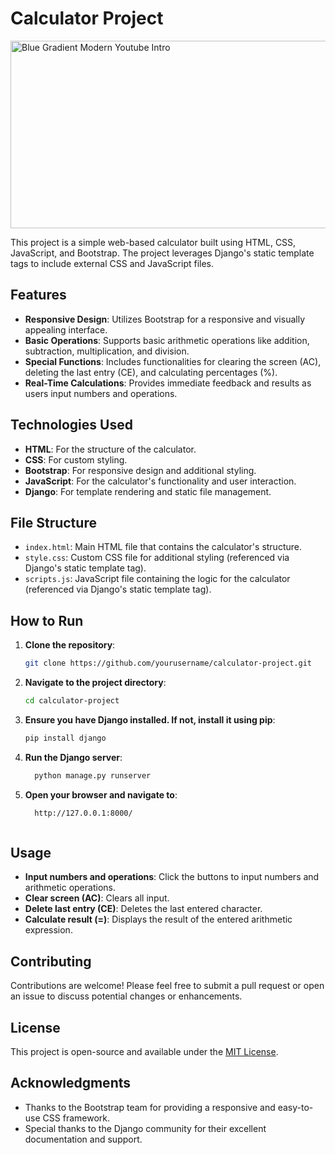 # Calculator Project
<img src="https://github.com/user-attachments/assets/d362d7b5-acb2-438e-b351-4720898dc28c" alt="Blue Gradient Modern Youtube Intro" width="600px" height="300px">



This project is a simple web-based calculator built using HTML, CSS, JavaScript, and Bootstrap. The project leverages Django's static template tags to include external CSS and JavaScript files.

## Features

- **Responsive Design**: Utilizes Bootstrap for a responsive and visually appealing interface.
- **Basic Operations**: Supports basic arithmetic operations like addition, subtraction, multiplication, and division.
- **Special Functions**: Includes functionalities for clearing the screen (AC), deleting the last entry (CE), and calculating percentages (%).
- **Real-Time Calculations**: Provides immediate feedback and results as users input numbers and operations.

## Technologies Used

- **HTML**: For the structure of the calculator.
- **CSS**: For custom styling.
- **Bootstrap**: For responsive design and additional styling.
- **JavaScript**: For the calculator's functionality and user interaction.
- **Django**: For template rendering and static file management.

## File Structure

- `index.html`: Main HTML file that contains the calculator's structure.
- `style.css`: Custom CSS file for additional styling (referenced via Django's static template tag).
- `scripts.js`: JavaScript file containing the logic for the calculator (referenced via Django's static template tag).

## How to Run

1. **Clone the repository**:
   ```bash
   git clone https://github.com/yourusername/calculator-project.git
2. **Navigate to the project directory**:
   ```bash
   cd calculator-project
3. **Ensure you have Django installed. If not, install it using pip**:
   ```bash
   pip install django
4. **Run the Django server**:
   ```bash
     python manage.py runserver
5. **Open your browser and navigate to**:
    ```bash
      http://127.0.0.1:8000/



## Usage

- **Input numbers and operations**: Click the buttons to input numbers and arithmetic operations.
- **Clear screen (AC)**: Clears all input.
- **Delete last entry (CE)**: Deletes the last entered character.
- **Calculate result (=)**: Displays the result of the entered arithmetic expression.

## Contributing

Contributions are welcome! Please feel free to submit a pull request or open an issue to discuss potential changes or enhancements.

## License

This project is open-source and available under the [MIT License](LICENSE).

## Acknowledgments

- Thanks to the Bootstrap team for providing a responsive and easy-to-use CSS framework.
- Special thanks to the Django community for their excellent documentation and support.


